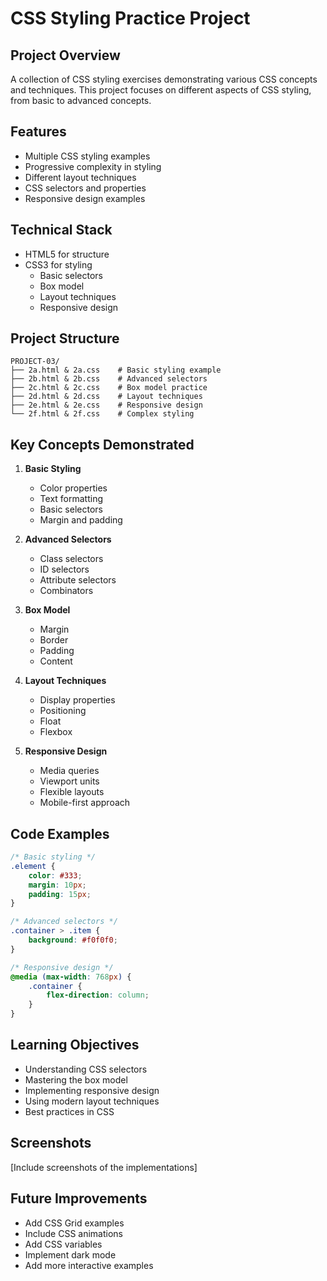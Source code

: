 # CSS Styling Practice Project

## Project Overview
A collection of CSS styling exercises demonstrating various CSS concepts and techniques. This project focuses on different aspects of CSS styling, from basic to advanced concepts.

## Features
- Multiple CSS styling examples
- Progressive complexity in styling
- Different layout techniques
- CSS selectors and properties
- Responsive design examples

## Technical Stack
- HTML5 for structure
- CSS3 for styling
  - Basic selectors
  - Box model
  - Layout techniques
  - Responsive design

## Project Structure
```
PROJECT-03/
├── 2a.html & 2a.css    # Basic styling example
├── 2b.html & 2b.css    # Advanced selectors
├── 2c.html & 2c.css    # Box model practice
├── 2d.html & 2d.css    # Layout techniques
├── 2e.html & 2e.css    # Responsive design
└── 2f.html & 2f.css    # Complex styling
```

## Key Concepts Demonstrated
1. **Basic Styling**
   - Color properties
   - Text formatting
   - Basic selectors
   - Margin and padding

2. **Advanced Selectors**
   - Class selectors
   - ID selectors
   - Attribute selectors
   - Combinators

3. **Box Model**
   - Margin
   - Border
   - Padding
   - Content

4. **Layout Techniques**
   - Display properties
   - Positioning
   - Float
   - Flexbox

5. **Responsive Design**
   - Media queries
   - Viewport units
   - Flexible layouts
   - Mobile-first approach

## Code Examples
```css
/* Basic styling */
.element {
    color: #333;
    margin: 10px;
    padding: 15px;
}

/* Advanced selectors */
.container > .item {
    background: #f0f0f0;
}

/* Responsive design */
@media (max-width: 768px) {
    .container {
        flex-direction: column;
    }
}
```

## Learning Objectives
- Understanding CSS selectors
- Mastering the box model
- Implementing responsive design
- Using modern layout techniques
- Best practices in CSS

## Screenshots
[Include screenshots of the implementations]

## Future Improvements
- Add CSS Grid examples
- Include CSS animations
- Add CSS variables
- Implement dark mode
- Add more interactive examples
